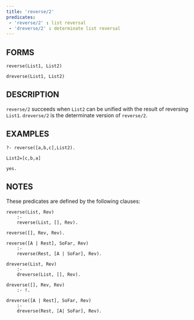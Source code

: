 ```yaml
---
title: 'reverse/2'
predicates:
 - 'reverse/2' : list reversal
 - 'dreverse/2' : determinate list reversal
---
```


## FORMS
```
reverse(List1, List2)

dreverse(List1, List2)
```
## DESCRIPTION

`reverse/2` succeeds when `List2` can be unified with the result of reversing `List1`. `dreverse/2` is the determinate version of `reverse/2`.

## EXAMPLES
```
?- reverse([a,b,c],List2).

List2=[c,b,a]

yes.
```

## NOTES

These predicates are defined by the following clauses:
```
reverse(List, Rev) 
    :-
    reverse(List, [], Rev).

reverse([], Rev, Rev).

reverse([A | Rest], SoFar, Rev) 
    :-
    reverse(Rest, [A | SoFar], Rev).

dreverse(List, Rev) 
    :-
    dreverse(List, [], Rev).

dreverse([], Rev, Rev) 
    :- !.

dreverse([A | Rest], SoFar, Rev)
    :- 
    dreverse(Rest, [A| SoFar], Rev).
``` 
